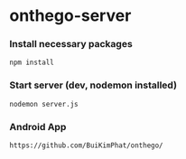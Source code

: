 # onthego-server
### Install necessary packages
```
npm install
```
### Start server (dev, nodemon installed) 
```
nodemon server.js
```

### Android App
``
https://github.com/BuiKimPhat/onthego/
``
